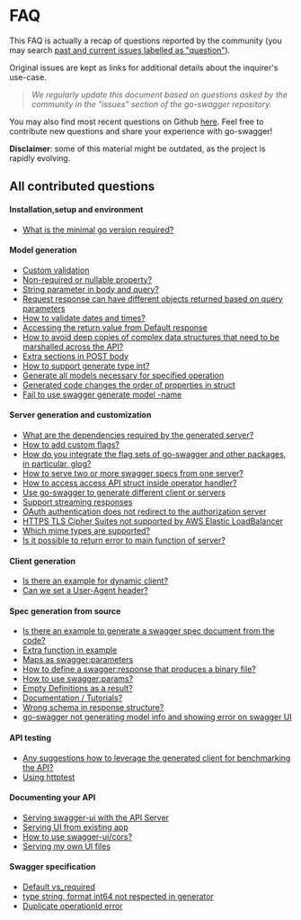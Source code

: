 # FAQ

This FAQ is actually a recap of questions reported by the community
(you may search [past and current issues labelled as "question"](https://github.com/rws-github/go-swagger/issues?q=is%3Aissue+label%3Aquestion)).

Original issues are kept as links for additional details about the inquirer's use-case.

>*We regularly update this document based on questions asked by the community in the "issues" section of the go-swagger repository.*

You may also find most recent questions on Github [here](https://github.com/rws-github/go-swagger/issues?utf8=%E2%9C%93&q=is%3Aissue+is%3Aopen+label%3Aquestion).
Feel free to contribute new questions and share your experience with go-swagger!

**Disclaimer**: some of this material might be outdated, as the project is rapidly evolving.

## All contributed questions

<!-- TOC starts here -->

#### Installation,setup and environment
* [What is the minimal go version required?](faq_setup.md#what-is-the-minimal-go-version-required)
<!-- * [Swagger installation issues](faq_setup.md#swagger-installation-issues) -->
<!-- * [What is the proper way to vendor go-swagger?](faq_setup.md#what-is-the-proper-way-to-vendor-go-swagger) -->

#### Model generation
* [Custom validation](faq_model.md#custom-validation)
* [Non-required or nullable property?](faq_model.md#non-required-or-nullable-property)
* [String parameter in body and query?](faq_model.md#string-parameter-in-body-and-query)
* [Request response can have different objects returned based on query parameters](faq_model.md#request-response-can-have-different-objects-returned-based-on-query-parameters)
* [How to validate dates and times?](faq_model.md#how-to-validate-dates-and-times)
* [Accessing the return value from Default response](faq_model.md#accessing-the-default-return-value)
* [How to avoid deep copies of complex data structures that need to be marshalled across the API?](faq_model.md#how-to-avoid-deep-copies-of-complex-data-structures-that-need-to-be-marshalled-across-the-api)
* [Extra sections in POST body](faq_model.md#extra-sections-in-post-body)
* [How to support generate type int?](faq_model.md#how-to-support-generate-type-int)
* [Generate all models necessary for specified operation](faq_model.md#generate-all-models-necessary-for-specified-operation)
* [Generated code changes the order of properties in struct](faq_model.md#generated-code-changes-the-order-of-properties-in-struct)
* [Fail to use swagger generate model -name](faq_model.md#fail-to-use-swagger-generate-model-name)

<!-- * How to make custom validators? -->

#### Server generation and customization
* [What are the dependencies required by the generated server?](faq_server.md#what-are-the-dependencies-required-by-the-generated-server)
* [How to add custom flags?](faq_server.md#how-to-add-custom-flags)
* [How do you integrate the flag sets of go-swagger and other packages, in particular, glog?](faq_server.md#how-do-you-integrate-the-flag-sets-of-go-swagger-and-other-packages-in-particular-glog)
* [How to serve two or more swagger specs from one server?](faq_server.md#how-to-serve-two-or-more-swagger-specs-from-one-server)
* [How to access access API struct inside operator handler?](faq_server.md#how-to-access-access-api-struct-inside-operator-handler)
* [Use go-swagger to generate different client or servers](faq_server.md#use-go-swagger-to-generate-different-client-or-servers)
* [Support streaming responses](faq_server.md#support-streaming-responses)
* [OAuth authentication does not redirect to the authorization server](faq_server.md#oauth-authentication-does-not-redirect-to-the-authorization-server)
* [HTTPS TLS Cipher Suites not supported by AWS Elastic LoadBalancer](faq_server.md#https-tls-cipher-suites-not-supported-by-aws-elastic-loadbalancer)
* [Which mime types are supported?](faq_server.md#which-mime-types-are-supported)
* [Is it possible to return error to main function of server?](faq_server.md#is-it-possible-to-return-error-to-main-function-of-server)

#### Client generation
* [Is there an example for dynamic client?](faq_client.md#example-for-dynamic-client)
* [Can we set a User-Agent header?](faq_client.md#can-we-set-a-user-agent-header)

#### Spec generation from source
* [Is there an example to generate a swagger spec document from the code?](faq_spec.md#example-to-generate-a-swagger-spec-document-from-the-code?)
* [Extra function in example](faq_spec.md#extra-function-in-example)
* [Maps as swagger:parameters](faq_spec.md#maps-as-swagger-parameters)
* [How to define a swagger:response that produces a binary file?](faq_spec.md#how-to-define-a-swagger-response-that-produces-a-binary-file)
* [How to use swagger:params?](faq_spec.md#how-to-use-swagger-params)
* [Empty Definitions as a result?](faq_spec.md#empty-definitions)
* [Documentation / Tutorials?](faq_spec.md#documentation-or-tutorials-on-code-annotation)
* [Wrong schema in response structure?](faq_spec.md#wrong-schema-in-response-structure)
* [go-swagger not generating model info and showing error on swagger UI](faq_spec.md#go-swagger-not-generating-model-info-and-showing-error-on-swagger-ui)
<!--* [Running on google app engine](faq_spec.md#running-on-google-app-engine)-->
<!--* [Generating spec cannot import dependencies](faq_spec.md#generating-spec-cannot-import-dependencies)-->

#### API testing
* [Any suggestions how to leverage the generated client for benchmarking the API?](faq_testing.md#any-suggestions-how-to-leverage-the-generated-client-for-benchmarking-the-api)
* [Using httptest](faq_testing.md#using-httptest)

#### Documenting your API
* [Serving swagger-ui with the API Server](faq_documenting.md#serving-swagger-ui-with-the-api-server)
* [Serving UI from existing app](faq_documenting.md#how-to-serve-swagger-ui-from-a-preexisting-web-app)
* [How to use swagger-ui/cors?](faq_server.md#how-to-use-swagger-ui-cors)
* [Serving my own UI files](faq_server.md#how-to-serve-my-ui-files)

#### Swagger specification
* [Default vs_required](faq_swagger.md#default-vs-required)
* [type string, format int64 not respected in generator](faq_swagger.md#type-string-format-int64-not-respected-in-generator)
* [Duplicate operationId error](faq_swagger.md#duplicate-operationid-error)

<!-- More on that...
#### Documentation and tutorials
-->
